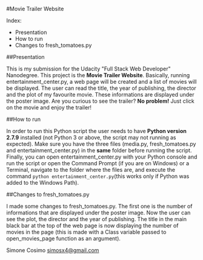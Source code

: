 #Movie Trailer Website

Index:
- Presentation
- How to run
- Changes to fresh_tomatoes.py


##Presentation

This is my submission for the Udacity "Full Stack Web Developer" Nanodegree.
This project is the **Movie Trailer Website**.
Basically, running entertainment_center.py, a web page will be created and a list of movies will be displayed.
The user can read the title, the year of publishing, the director and the plot of my favourite movie.
These informations are displayed under the poster image. Are you curious to see the trailer?
**No problem!** Just click on the movie and enjoy the trailer!

##How to run

In order to run this Python script the user needs to have **Python version 2.7.9** installed
(not Python 3 or above, the script may not running as expected).
Make sure you have the three files (media.py, fresh_tomatoes.py and entertainment_center.py) in the **same** folder before running the script.
Finally, you can open entertainment_center.py with your Python console and run the script or open the Command Prompt (if you are on Windows) or a Terminal, navigate to the folder where the files are, and execute the command `python entertainment_center.py`(this works only if Python was added to the Windows Path).

##Changes to fresh_tomatoes.py

I made some changes to fresh_tomatoes.py.
The first one is the number of informations that are displayed under the poster image.
Now the user can see the plot, the director and the year of publishing.
The title in the main black bar at the top of the web page is now displaying the number of movies in the page
(this is made with a Class variable passed to open_movies_page function as an argument).

Simone Cosimo
simosx4@gmail.com
